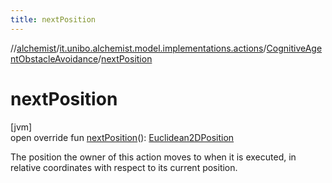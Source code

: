 ```yaml
---
title: nextPosition
---
```

//[alchemist](../../../index.html)/[it.unibo.alchemist.model.implementations.actions](../index.html)/[CognitiveAgentObstacleAvoidance](index.html)/[nextPosition](next-position.html)



# nextPosition



[jvm]\
open override fun [nextPosition](next-position.html)(): [Euclidean2DPosition](../../it.unibo.alchemist.model.implementations.positions/-euclidean2-d-position/index.html)



The position the owner of this action moves to when it is executed, in relative coordinates with respect to its current position.





